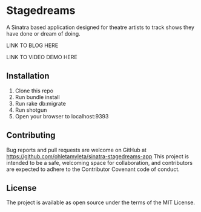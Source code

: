 # Stagedreams

A Sinatra based application designed for theatre artists to track shows they have done or dream of doing.

LINK TO BLOG HERE

LINK TO VIDEO DEMO HERE

## Installation

1) Clone this repo
2) Run bundle install
3) Run rake db:migrate
4) Run shotgun
5) Open your browser to localhost:9393

## Contributing

Bug reports and pull requests are welcome on GitHub at https://github.com/ohletamyleta/sinatra-stagedreams-app This project is intended to be a safe, welcoming space for collaboration, and contributors are expected to adhere to the Contributor Covenant code of conduct.

## License

The project is available as open source under the terms of the MIT License.
